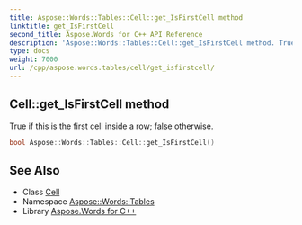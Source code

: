 ```yaml
---
title: Aspose::Words::Tables::Cell::get_IsFirstCell method
linktitle: get_IsFirstCell
second_title: Aspose.Words for C++ API Reference
description: 'Aspose::Words::Tables::Cell::get_IsFirstCell method. True if this is the first cell inside a row; false otherwise in C++.'
type: docs
weight: 7000
url: /cpp/aspose.words.tables/cell/get_isfirstcell/
---
```

## Cell::get_IsFirstCell method


True if this is the first cell inside a row; false otherwise.

```cpp
bool Aspose::Words::Tables::Cell::get_IsFirstCell()
```

## See Also

* Class [Cell](../)
* Namespace [Aspose::Words::Tables](../../)
* Library [Aspose.Words for C++](../../../)
